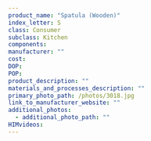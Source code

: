 ```yaml
---
product_name: "Spatula (Wooden)"
index_letter: S
class: Consumer
subclass: Kitchen
components:
manufacturer: ""
cost: 
DOP: 
POP: 
product_description: ""
materials_and_processes_description: ""
primary_photo_path: /photos/3018.jpg
link_to_manufacturer_website: ""
additional_photos:
  - additional_photo_path: ""
HIMvideos:
---
```

